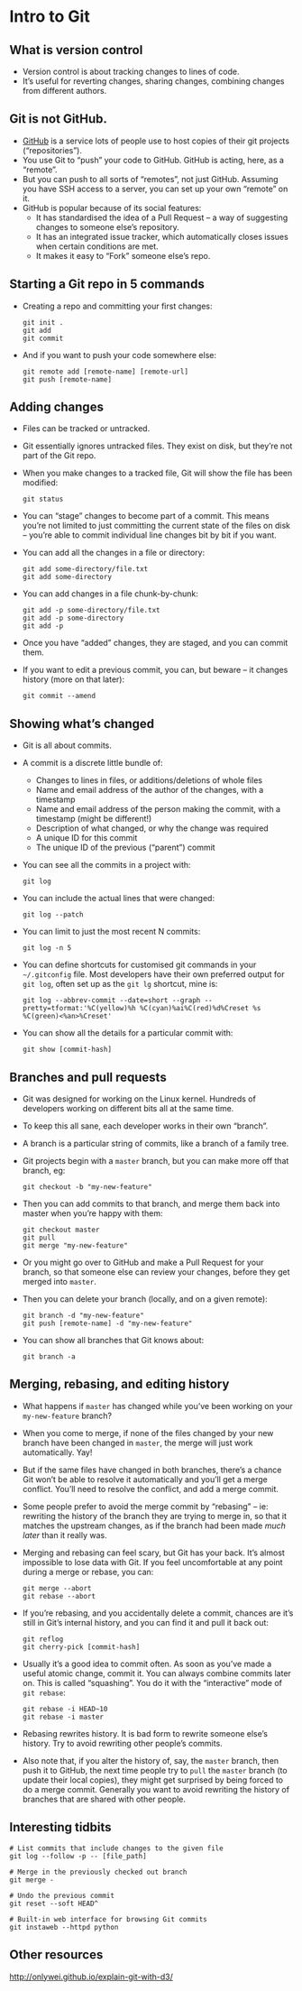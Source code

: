 # Intro to Git

## What is version control

* Version control is about tracking changes to lines of code.
* It’s useful for reverting changes, sharing changes, combining changes from different authors.

## Git is not GitHub.

* [GitHub](https://github.com) is a service lots of people use to host copies of their git projects (“repositories”).
* You use Git to “push” your code to GitHub. GitHub is acting, here, as a “remote”.
* But you can push to all sorts of “remotes”, not just GitHub. Assuming you have SSH access to a server, you can set up your own “remote” on it.
* GitHub is popular because of its social features:
   * It has standardised the idea of a Pull Request – a way of suggesting changes to someone else’s repository.
   * It has an integrated issue tracker, which automatically closes issues when certain conditions are met.
   * It makes it easy to “Fork” someone else’s repo.

## Starting a Git repo in 5 commands

* Creating a repo and committing your first changes:

      git init .
      git add
      git commit

* And if you want to push your code somewhere else:

      git remote add [remote-name] [remote-url]
      git push [remote-name]

## Adding changes

* Files can be tracked or untracked.

* Git essentially ignores untracked files. They exist on disk, but they’re not part of the Git repo.

* When you make changes to a tracked file, Git will show the file has been modified:

      git status

* You can “stage” changes to become part of a commit. This means you’re not limited to just committing the current state of the files on disk – you’re able to commit individual line changes bit by bit if you want.

* You can add all the changes in a file or directory:

      git add some-directory/file.txt
      git add some-directory

* You can add changes in a file chunk-by-chunk:

      git add -p some-directory/file.txt
      git add -p some-directory
      git add -p

* Once you have “added” changes, they are staged, and you can commit them.

* If you want to edit a previous commit, you can, but beware – it changes history (more on that later):

      git commit --amend

## Showing what’s changed

* Git is all about commits.

* A commit is a discrete little bundle of:
   * Changes to lines in files, or additions/deletions of whole files
   * Name and email address of the author of the changes, with a timestamp
   * Name and email address of the person making the commit, with a timestamp (might be different!)
   * Description of what changed, or why the change was required
   * A unique ID for this commit
   * The unique ID of the previous (“parent”) commit

* You can see all the commits in a project with:

      git log

* You can include the actual lines that were changed:

      git log --patch

* You can limit to just the most recent N commits:

      git log -n 5

* You can define shortcuts for customised git commands in your `~/.gitconfig` file. Most developers have their own preferred output for `git log`, often set up as the `git lg` shortcut, mine is:

      git log --abbrev-commit --date=short --graph --pretty=tformat:'%C(yellow)%h %C(cyan)%ai%C(red)%d%Creset %s %C(green)<%an>%Creset'

* You can show all the details for a particular commit with:

      git show [commit-hash]

## Branches and pull requests

* Git was designed for working on the Linux kernel. Hundreds of developers working on different bits all at the same time.

* To keep this all sane, each developer works in their own “branch”.

* A branch is a particular string of commits, like a branch of a family tree.

* Git projects begin with a `master` branch, but you can make more off that branch, eg:

      git checkout -b "my-new-feature"

* Then you can add commits to that branch, and merge them back into master when you’re happy with them:

      git checkout master
      git pull
      git merge "my-new-feature"

* Or you might go over to GitHub and make a Pull Request for your branch, so that someone else can review your changes, before they get merged into `master`.

* Then you can delete your branch (locally, and on a given remote):

      git branch -d "my-new-feature"
      git push [remote-name] -d "my-new-feature"

* You can show all branches that Git knows about:

      git branch -a

## Merging, rebasing, and editing history

* What happens if `master` has changed while you’ve been working on your `my-new-feature` branch?

* When you come to merge, if none of the files changed by your new branch have been changed in `master`, the merge will just work automatically. Yay!

* But if the same files have changed in both branches, there’s a chance Git won’t be able to resolve it automatically and you’ll get a merge conflict. You’ll need to resolve the conflict, and add a merge commit.

* Some people prefer to avoid the merge commit by “rebasing” – ie: rewriting the history of the branch they are trying to merge in, so that it matches the upstream changes, as if the branch had been made _much later_ than it really was.

* Merging and rebasing can feel scary, but Git has your back. It’s almost impossible to lose data with Git. If you feel uncomfortable at any point during a merge or rebase, you can:

      git merge --abort
      git rebase --abort

* If you’re rebasing, and you accidentally delete a commit, chances are it’s still in Git’s internal history, and you can find it and pull it back out:

      git reflog
      git cherry-pick [commit-hash]

* Usually it’s a good idea to commit often. As soon as you’ve made a useful atomic change, commit it. You can always combine commits later on. This is called “squashing”. You do it with the “interactive” mode of `git rebase`:

      git rebase -i HEAD~10
      git rebase -i master

* Rebasing rewrites history. It is bad form to rewrite someone else’s history. Try to avoid rewriting other people’s commits.

* Also note that, if you alter the history of, say, the `master` branch, then push it to GitHub, the next time people try to `pull` the `master` branch (to update their local copies), they might get surprised by being forced to do a merge commit. Generally you want to avoid rewriting the history of branches that are shared with other people.

## Interesting tidbits

    # List commits that include changes to the given file
    git log --follow -p -- [file_path]

    # Merge in the previously checked out branch
    git merge -

    # Undo the previous commit
    git reset --soft HEAD^

    # Built-in web interface for browsing Git commits
    git instaweb --httpd python

## Other resources

http://onlywei.github.io/explain-git-with-d3/
